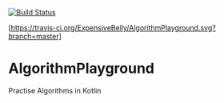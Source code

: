 [![Build Status](https://travis-ci.org/ExpensiveBelly/AlgorithmPlayground.svg?branch=master)](https://travis-ci.org/ExpensiveBelly/AlgorithmPlayground)

[https://travis-ci.org/ExpensiveBelly/AlgorithmPlayground.svg?branch=master]
# AlgorithmPlayground
Practise Algorithms in Kotlin
